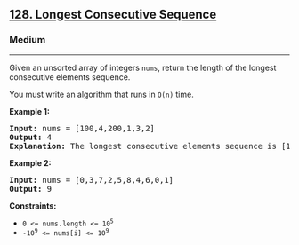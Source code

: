 <h2><a href="https://leetcode.com/problems/longest-consecutive-sequence">128. Longest Consecutive Sequence</a></h2>
<h3>Medium</h3>
<hr>
<p>Given an unsorted array of integers <code>nums</code>, return the length of the longest consecutive elements sequence.</p>

<p>You must write an algorithm that runs in <code>O(n)</code> time.</p>

<p><strong>Example 1:</strong></p>
<pre>
<strong>Input:</strong> nums = [100,4,200,1,3,2]
<strong>Output:</strong> 4
<strong>Explanation:</strong> The longest consecutive elements sequence is [1, 2, 3, 4]. Therefore, its length is 4.
</pre>

<p><strong>Example 2:</strong></p>
<pre>
<strong>Input:</strong> nums = [0,3,7,2,5,8,4,6,0,1]
<strong>Output:</strong> 9
</pre>

<p><strong>Constraints:</strong></p>
<ul>
<li><code>0 <= nums.length <= 10<sup>5</sup></code></li>
<li><code>-10<sup>9</sup> <= nums[i] <= 10<sup>9</sup></code></li>
</ul>
